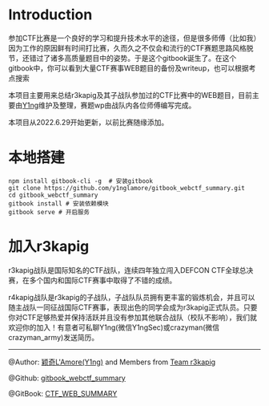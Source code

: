 # Introduction

参加CTF比赛是一个良好的学习和提升技术水平的途径，但是很多师傅（比如我）因为工作的原因鲜有时间打比赛，久而久之不仅会和流行的CTF赛题思路风格脱节，还错过了诸多高质量题目中的姿势。于是这个gitbook诞生了。在这个gitbook中，你可以看到大量CTF赛事WEB题目的备份及writeup，也可以根据考点搜索

本项目主要用来总结r3kapig及其子战队参加过的CTF比赛中的WEB题目，目前主要由[Y1ng](https://www.gem-love.com/)维护及整理，赛题wp由战队内各位师傅编写完成。

本项目从2022.6.29开始更新，以前比赛随缘添加。

# 本地搭建

```
npm install gitbook-cli -g  # 安装gitbook
git clone https://github.com/y1nglamore/gitbook_webctf_summary.git
cd gitbook_webctf_summary
gitbook install # 安装依赖模块
gitbook serve # 开启服务
```

# 加入r3kapig

r3kapig战队是国际知名的CTF战队，连续四年独立闯入DEFCON CTF全球总决赛，在多个国内和国际CTF赛事中取得了不错的成绩。

r4kapig战队是r3kapig的子战队，子战队队员拥有更丰富的锻炼机会，并且可以随主战队一同征战国际CTF赛事，表现出色的同学会成为r3kapig正式队员。只要你对CTF足够热爱并保持活跃并且没有参加其他联合战队（校队不影响），我们就欢迎你的加入！有意者可私聊Y1ng(微信Y1ngSec)或crazyman(微信crazyman_army)发送简历。

***

@Author: [颖奇L'Amore(Y1ng)](https://www.gem-love.com/) and Members from [Team r3kapig](https://r3kapig.com/)

@Github: [gitbook_webctf_summary](https://github.com/y1nglamore/gitbook_webctf_summary)

@GitBook: [CTF_WEB_SUMMARY](http://webctf.gem-love.com)

